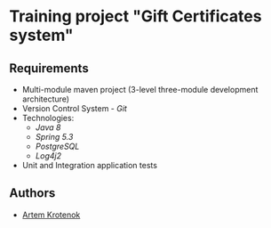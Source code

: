 # Training project "Gift Certificates system"

## Requirements
* Multi-module maven project (3-level three-module development architecture)
* Version Control System - _Git_
* Technologies:
    * _Java 8_
    * _Spring 5.3_
    * _PostgreSQL_
    * _Log4j2_
* Unit and Integration application tests

## Authors

* [Artem Krotenok](https://www.linkedin.com/in/artem-krotenok/)